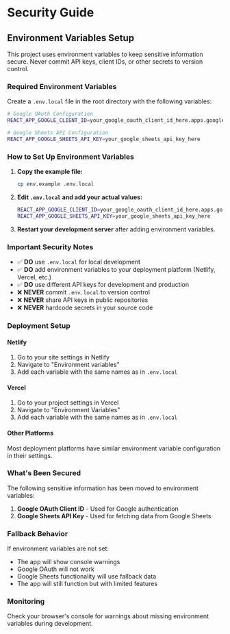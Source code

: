 # Security Guide

## Environment Variables Setup

This project uses environment variables to keep sensitive information secure. Never commit API keys, client IDs, or other secrets to version control.

### Required Environment Variables

Create a `.env.local` file in the root directory with the following variables:

```bash
# Google OAuth Configuration
REACT_APP_GOOGLE_CLIENT_ID=your_google_oauth_client_id_here.apps.googleusercontent.com

# Google Sheets API Configuration
REACT_APP_GOOGLE_SHEETS_API_KEY=your_google_sheets_api_key_here
```

### How to Set Up Environment Variables

1. **Copy the example file:**
   ```bash
   cp env.example .env.local
   ```

2. **Edit `.env.local` and add your actual values:**
   ```bash
   REACT_APP_GOOGLE_CLIENT_ID=your_google_oauth_client_id_here.apps.googleusercontent.com
   REACT_APP_GOOGLE_SHEETS_API_KEY=your_google_sheets_api_key_here
   ```

3. **Restart your development server** after adding environment variables.

### Important Security Notes

- ✅ **DO** use `.env.local` for local development
- ✅ **DO** add environment variables to your deployment platform (Netlify, Vercel, etc.)
- ✅ **DO** use different API keys for development and production
- ❌ **NEVER** commit `.env.local` to version control
- ❌ **NEVER** share API keys in public repositories
- ❌ **NEVER** hardcode secrets in your source code

### Deployment Setup

#### Netlify
1. Go to your site settings in Netlify
2. Navigate to "Environment variables"
3. Add each variable with the same names as in `.env.local`

#### Vercel
1. Go to your project settings in Vercel
2. Navigate to "Environment Variables"
3. Add each variable with the same names as in `.env.local`

#### Other Platforms
Most deployment platforms have similar environment variable configuration in their settings.

### What's Been Secured

The following sensitive information has been moved to environment variables:

1. **Google OAuth Client ID** - Used for Google authentication
2. **Google Sheets API Key** - Used for fetching data from Google Sheets

### Fallback Behavior

If environment variables are not set:
- The app will show console warnings
- Google OAuth will not work
- Google Sheets functionality will use fallback data
- The app will still function but with limited features

### Monitoring

Check your browser's console for warnings about missing environment variables during development. 